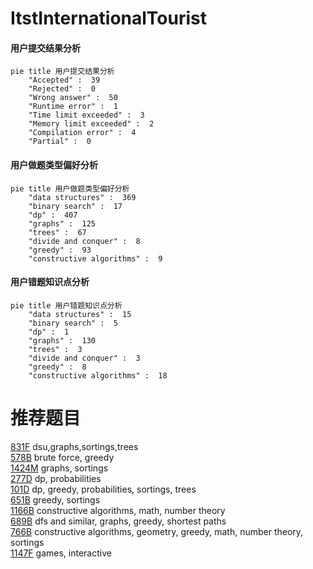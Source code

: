 # ItstInternationalTourist

<!-- tabs:start -->



#### **用户提交结果分析**

```mermaid
pie title 用户提交结果分析
    "Accepted" :  39
    "Rejected" :  0
    "Wrong answer" :  50
    "Runtime error" :  1
    "Time limit exceeded" :  3
    "Memory limit exceeded" :  2
    "Compilation error" :  4
    "Partial" :  0
```

#### **用户做题类型偏好分析**

```mermaid
pie title 用户做题类型偏好分析
    "data structures" :  369
    "binary search" :  17
    "dp" :  407
    "graphs" :  125
    "trees" :  67
    "divide and conquer" :  8
    "greedy" :  93
    "constructive algorithms" :  9
```
#### **用户错题知识点分析**

```mermaid
pie title 用户错题知识点分析
    "data structures" :  15
    "binary search" :  5
    "dp" :  1
    "graphs" :  130
    "trees" :  3
    "divide and conquer" :  3
    "greedy" :  8
    "constructive algorithms" :  18
```



<!-- tabs:end -->
# 推荐题目
[831F](https://codeforces.com/contest/831/problem/F)		dsu,graphs,sortings,trees		  
[578B](https://codeforces.com/contest/578/problem/B)		brute force,
                        greedy		  
[1424M](https://codeforces.com/contest/1424/problem/M)		graphs,
                        sortings		  
[277D](https://codeforces.com/contest/277/problem/D)		dp,
                        probabilities		  
[101D](https://codeforces.com/contest/101/problem/D)		dp,
                        greedy,
                        probabilities,
                        sortings,
                        trees		  
[651B](https://codeforces.com/contest/651/problem/B)		greedy,
                        sortings		  
[1166B](https://codeforces.com/contest/1166/problem/B)		constructive algorithms,
                        math,
                        number theory		  
[689B](https://codeforces.com/contest/689/problem/B)		dfs and similar,
                        graphs,
                        greedy,
                        shortest paths		  
[766B](https://codeforces.com/contest/766/problem/B)		constructive algorithms,
                        geometry,
                        greedy,
                        math,
                        number theory,
                        sortings		  
[1147F](https://codeforces.com/contest/1147/problem/F)		games,
                        interactive		  
